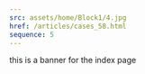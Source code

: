 ```yaml
---
src: assets/home/Block1/4.jpg
href: /articles/cases_58.html
sequence: 5
---
```


this is a banner for the index page